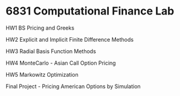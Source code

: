 # 6831 Computational Finance Lab

HW1 BS Pricing and Greeks

HW2 Explicit and Implicit Finite Difference Methods

HW3 Radial Basis Function Methods

HW4 MonteCarlo - Asian Call Option Pricing

HW5 Markowitz Optimization

Final Project - Pricing American Options by Simulation
